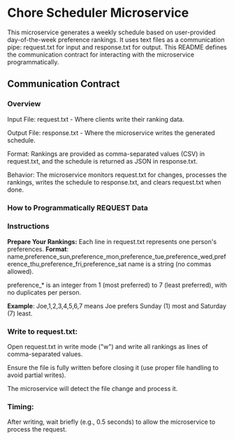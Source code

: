 # Chore Scheduler Microservice
This microservice generates a weekly schedule based on user-provided day-of-the-week preference rankings. It uses text files as a communication pipe: request.txt for input and response.txt for output. This README defines the communication contract for interacting with the microservice programmatically.

## Communication Contract
### Overview
Input File: request.txt - Where clients write their ranking data.

Output File: response.txt - Where the microservice writes the generated schedule.

Format: Rankings are provided as comma-separated values (CSV) in request.txt, and the schedule is returned as JSON in response.txt.

Behavior: The microservice monitors request.txt for changes, processes the rankings, writes the schedule to response.txt, and clears request.txt when done.

### How to Programmatically REQUEST Data
### Instructions
**Prepare Your Rankings:**
Each line in request.txt represents one person's preferences.
**Format**: name,preference_sun,preference_mon,preference_tue,preference_wed,preference_thu,preference_fri,preference_sat
name is a string (no commas allowed).

preference_* is an integer from 1 (most preferred) to 7 (least preferred), with no duplicates per person.

**Example**: Joe,1,2,3,4,5,6,7 means Joe prefers Sunday (1) most and Saturday (7) least.

### Write to request.txt:
Open request.txt in write mode ("w") and write all rankings as lines of comma-separated values.

Ensure the file is fully written before closing it (use proper file handling to avoid partial writes).

The microservice will detect the file change and process it.

### Timing:
After writing, wait briefly (e.g., 0.5 seconds) to allow the microservice to process the request.
